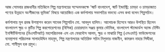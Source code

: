 আজ সোমবার রাজধানীর মতিঝিলে শিল্প মন্ত্রণালয়ের সম্মেলনকক্ষে ‘স্মার্ট বাংলাদেশ, স্মার্ট ইন্ডাস্ট্রি: চামড়া ও চামড়াজাত পণ্যের উন্নয়নে অংশীজনের ভূমিকা’ বিষয়ে আয়োজিত এক কর্মশালায় সভাপতির বক্তব্যে এসব কথা বলেন শিল্পসচিব।

কর্মশালায় মূল প্রবন্ধ উপস্থাপন করেন সাবেক শিল্পসচিব মো. আবদুল হালিম। আলোচক হিসেবে আরও উপস্থিত ছিলেন বাংলাদেশ ক্ষুদ্র ও কুটির শিল্প করপোরেশনের (বিসিক) চেয়ারম্যান সঞ্জয় কুমার ভৌমিক, বাংলাদেশ স্ট্যান্ডার্ডস অ্যান্ড টেস্টিং ইনস্টিটিউশনের (বিএসটিআই) মহাপরিচালক এস এম ফেরদৌস আলম, ক্ষুদ্র ও মাঝারি শিল্প (এসএমই) ফাউন্ডেশনের ব্যবস্থাপনা পরিচালক সালাহউদ্দিন মাহমুদ, শিল্প মন্ত্রণালয়ের অতিরিক্ত সচিব নিলুফার নাজনীন, কামরুন নাহার সিদ্দীকা, মো. শামীমুল হক প্রমুখ।
